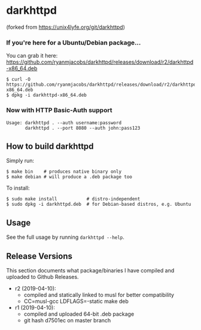 # darkhttpd

(forked from https://unix4lyfe.org/git/darkhttpd)

### If you're here for a Ubuntu/Debian package...

You can grab it here: https://github.com/ryanmjacobs/darkhttpd/releases/download/r2/darkhttpd-x86_64.deb
```console
$ curl -O https://github.com/ryanmjacobs/darkhttpd/releases/download/r2/darkhttpd-x86_64.deb
$ dpkg -i darkhttpd-x86_64.deb
```

### Now with HTTP Basic-Auth support

```
Usage: darkhttpd . --auth username:password
       darkhttpd . --port 8080 --auth john:pass123
```

## How to build darkhttpd

Simply run:
```console
$ make bin    # produces native binary only
$ make debian # will produce a .deb package too
```

To install:
```
$ sudo make install           # distro-independent
$ sudo dpkg -i darkhttpd.deb  # for Debian-based distros, e.g. Ubuntu
```

## Usage

See the full usage by running `darkhttpd --help`.

## Release Versions

This section documents what package/binaries I have compiled and uploaded to
Github Releases.

* r2 (2019-04-10):
  * compiled and statically linked to musl for better compatibility
  * CC=musl-gcc LDFLAGS=-static make deb
* r1 (2019-04-10):
  * compiled and uploaded 64-bit .deb package
  * git hash d7501ec on master branch
